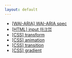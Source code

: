 ```yaml
---
layout: default
---
```


<ul class="list">
	<li><a href="aria_spec">[WAI-ARIA] WAI-ARIA spec</a></li>
	<li><a href="css_transform">[HTML] input 마크업</a></li>
	<li><a href="css_transform">[CSS] transform</a></li>
	<li><a href="css_animation">[CSS] animation</a></li>
	<li><a href="css_transition">[CSS] transition</a></li>
	<li><a href="css_gradient">[CSS] gradient</a></li>
</ul>

